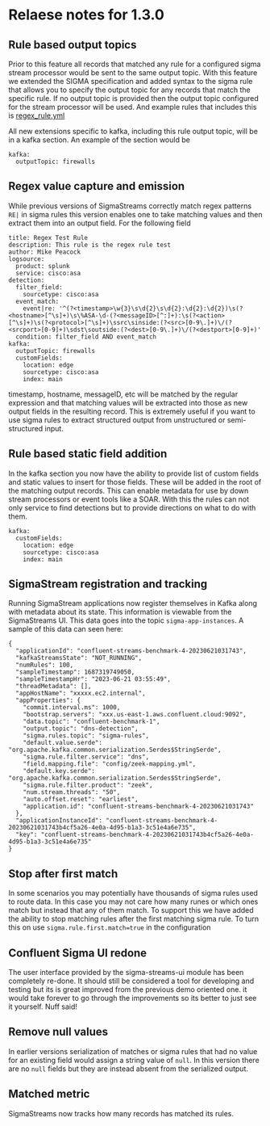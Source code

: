 # Relaese notes for 1.3.0

## Rule based output topics

Prior to this feature all records that matched any rule for a configured sigma stream processor would be sent to the 
same output topic.  With this feature we extended the SIGMA specification and added syntax to the sigma rule that allows 
you to specify the output topic for any records that match the specific rule.  If no output topic is provided then the
output topic configured for the stream processor will be used.  And example rules that includes this is 
[regex_rule.yml](sigma-streams/config/rules/regex_rule.yml)

All new extensions specific to kafka, including this rule output topic, will be in a kafka section.  An example of the 
section would be

```
kafka:
  outputTopic: firewalls
```

## Regex value capture and emission

While previous versions of SigmaStreams correctly match regex patterns `RE|` in sigma rules this version enables one
to take matching values and then extract them into an output field.  For the following field

```
title: Regex Test Rule
description: This rule is the regex rule test
author: Mike Peacock
logsource:
  product: splunk
  service: cisco:asa
detection:
  filter_field:
    sourcetype: cisco:asa
  event_match:
    event|re: '^(?<timestamp>\w{3}\s\d{2}\s\d{2}:\d{2}:\d{2})\s(?<hostname>[^\s]+)\s\%ASA-\d-(?<messageID>[^:]+):\s(?<action>[^\s]+)\s(?<protocol>[^\s]+)\ssrc\sinside:(?<src>[0-9\.]+)\/(?<srcport>[0-9]+)\sdst\soutside:(?<dest>[0-9\.]+)\/(?<destport>[0-9]+)'
  condition: filter_field AND event_match
kafka:
  outputTopic: firewalls
  customFields:
    location: edge
    sourcetype: cisco:asa
    index: main
```

timestamp, hostname, messageID, etc will be matched by the regular expression and that matching values will be extracted
into those as new output fields in the resulting record.  This is extremely useful if you want to use sigma rules to
extract structured output from unstructured or semi-structured input.

## Rule based static field addition

In the kafka section you now have the ability to provide list of custom fields and static values to insert for those 
fields.  These will be added in the root of the matching output records.  This can enable metadata for use by down 
stream processors or event tools like a SOAR. With this the rules can not only service to find detections but to provide
directions on what to do with them.

```
kafka:
  customFields:
    location: edge
    sourcetype: cisco:asa
    index: main
```

## SigmaStream registration and tracking

Running SigmaStream applications now register themselves in Kafka along with metadata about its state.  This information
is viewable from the SigmaStreams UI.  This data goes into the topic `sigma-app-instances`.  A sample of this data can 
seen here:

```
{
  "applicationId": "confluent-streams-benchmark-4-20230621031743",
  "kafkaStreamsState": "NOT_RUNNING",
  "numRules": 100,
  "sampleTimestamp": 1687319749050,
  "sampleTimestampHr": "2023-06-21 03:55:49",
  "threadMetadata": [],
  "appHostName": "xxxxx.ec2.internal",
  "appProperties": {
    "commit.interval.ms": 1000,
    "bootstrap.servers": "xxx.us-east-1.aws.confluent.cloud:9092",
    "data.topic": "confluent-benchmark-1",
    "output.topic": "dns-detection",
    "sigma.rules.topic": "sigma-rules",
    "default.value.serde": "org.apache.kafka.common.serialization.Serdes$StringSerde",
    "sigma.rule.filter.service": "dns",
    "field.mapping.file": "config/zeek-mapping.yml",
    "default.key.serde": "org.apache.kafka.common.serialization.Serdes$StringSerde",
    "sigma.rule.filter.product": "zeek",
    "num.stream.threads": "50",
    "auto.offset.reset": "earliest",
    "application.id": "confluent-streams-benchmark-4-20230621031743"
  },
  "applicationInstanceId": "confluent-streams-benchmark-4-20230621031743b4cf5a26-4e0a-4d95-b1a3-3c51e4a6e735",
  "key": "confluent-streams-benchmark-4-20230621031743b4cf5a26-4e0a-4d95-b1a3-3c51e4a6e735"
}
```

## Stop after first match

In some scenarios you may potentially have thousands of sigma rules used to route data.  In this case you may not care
how many runes or which ones match but instead that any of them match.  To support this we have added the ability to 
stop matching rules after the first matching sigma rule.  To turn this on use `sigma.rule.first.match=true` in the
configuration

## Confluent Sigma UI redone

The user interface provided by the sigma-streams-ui module has been completely re-done.  It should still be considered
a tool for developing and testing but its is great improved from the previous demo oriented one.  it would take forever 
to go through the improvements so its better to just see it yourself.  Nuff said!

## Remove null values

In earlier versions serialization of matches or sigma rules that had no value for an existing field would assign
a string value of `null`.  In this version there are no `null` fields but they are instead absent from the serialized 
output.

## Matched metric

SigmaStreams now tracks how many records has matched its rules.

